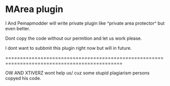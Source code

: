 MArea plugin
=============================================================================================

I And Pemapmodder will write private plugin like ^private area protector^ but even better.

Dont copy the code without our permition and let us work please.


I dont want to subbmit this plugin right now but will in future.

==============================================================================================

OW AND XTIVERZ wont help us/ cuz some stupid plagiarism persons copyed his code.
